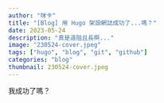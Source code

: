 ```yaml
---
author: "咪卡"
title: "[Blog] 用 Hugo 架設網誌成功了...嗎？"
date: 2023-05-24
description: "真是道阻且長啊..."
image: "230524-cover.jpeg"
tags: ["hugo", "blog", "git", "github"]
categories: "blog"
thumbnail: 230524-cover.jpeg
---
```



我成功了嗎？

